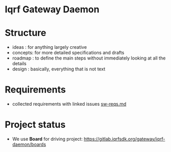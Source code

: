 # Iqrf Gateway Daemon

# Structure

- ideas : for anything largely creative
- concepts: for more detailed specifications and drafts
- roadmap : to define the main steps without immediately looking at all the details
- design : basically, everything that is not text

# Requirements

- collected requirements with linked issues [sw-reqs.md](https://gitlab.iqrfsdk.org/gateway/iqrf-daemon/blob/master/ideas/docs/sw-reqs/sw-reqs.md)

# Project status

- We use **Board** for driving project: https://gitlab.iqrfsdk.org/gateway/iqrf-daemon/boards